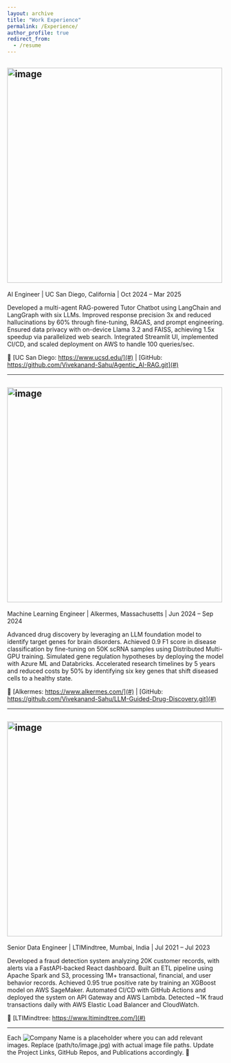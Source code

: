 ```yaml
---
layout: archive
title: "Work Experience"
permalink: /Experience/
author_profile: true
redirect_from:
  - /resume
---
```



## <img width="500" alt="image" src="https://github.com/user-attachments/assets/ef86ca11-a457-4de2-8fa0-c6558e99a0df" />

  
AI Engineer  |  UC San Diego, California  |  Oct 2024 – Mar 2025  

Developed a multi-agent RAG-powered Tutor Chatbot using LangChain and LangGraph with six LLMs. Improved response precision 3x and reduced hallucinations by 60% through fine-tuning, RAGAS, and prompt engineering. Ensured data privacy with on-device Llama 3.2 and FAISS, achieving 1.5x speedup via parallelized web search. Integrated Streamlit UI, implemented CI/CD, and scaled deployment on AWS to handle 100 queries/sec.  

🔗 [UC San Diego: https://www.ucsd.edu/](#) | [GitHub: https://github.com/Vivekanand-Sahu/Agentic_AI-RAG.git](#)

---

## <img width="500" alt="image" src="https://github.com/user-attachments/assets/025d1f83-f0a7-4499-abd2-f5fb9aecf2da" />


Machine Learning Engineer  |  Alkermes, Massachusetts  |  Jun 2024 – Sep 2024  

Advanced drug discovery by leveraging an LLM foundation model to identify target genes for brain disorders. Achieved 0.9 F1 score in disease classification by fine-tuning on 50K scRNA samples using Distributed Multi-GPU training. Simulated gene regulation hypotheses by deploying the model with Azure ML and Databricks. Accelerated research timelines by 5 years and reduced costs by 50% by identifying six key genes that shift diseased cells to a healthy state.  

🔗 [Alkermes: https://www.alkermes.com/](#) | [GitHub: https://github.com/Vivekanand-Sahu/LLM-Guided-Drug-Discovery.git](#)

---

## <img width="500" alt="image" src="https://github.com/user-attachments/assets/f654b4ab-fff9-4ba3-afa1-bf78f0cfc71f" />


Senior Data Engineer  |  LTIMindtree, Mumbai, India  |  Jul 2021 – Jul 2023  

Developed a fraud detection system analyzing 20K customer records, with alerts via a FastAPI-backed React dashboard. Built an ETL pipeline using Apache Spark and S3, processing 1M+ transactional, financial, and user behavior records. Achieved 0.95 true positive rate by training an XGBoost model on AWS SageMaker. Automated CI/CD with GitHub Actions and deployed the system on API Gateway and AWS Lambda. Detected ~1K fraud transactions daily with AWS Elastic Load Balancer and CloudWatch.  

🔗 [LTIMindtree: https://www.ltimindtree.com/](#) 

---

Each ![Company Name](path/to/image.jpg) is a placeholder where you can add relevant images. Replace (path/to/image.jpg) with actual image file paths. Update the Project Links, GitHub Repos, and Publications accordingly. 🚀  







